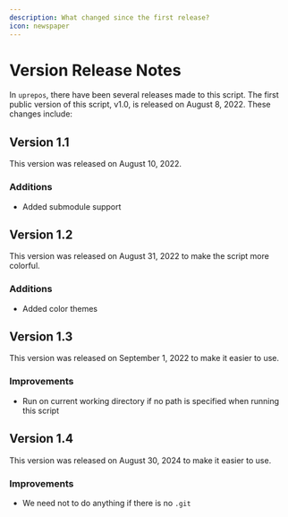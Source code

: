 ```yaml
---
description: What changed since the first release?
icon: newspaper
---
```


# Version Release Notes

In `uprepos`, there have been several releases made to this script. The first public version of this script, v1.0, is released on August 8, 2022. These changes include:

## Version 1.1

This version was released on August 10, 2022.

### Additions

* Added submodule support

## Version 1.2

This version was released on August 31, 2022 to make the script more colorful.

### Additions

* Added color themes

## Version 1.3

This version was released on September 1, 2022 to make it easier to use.

### Improvements

* Run on current working directory if no path is specified when running this script

## Version 1.4

This version was released on August 30, 2024 to make it easier to use.

### Improvements

* We need not to do anything if there is no `.git`
